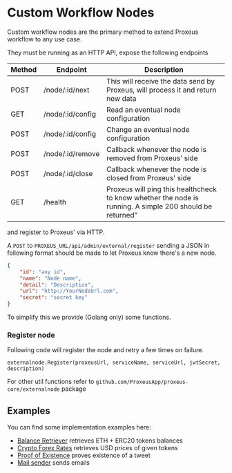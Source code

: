 # Custom Workflow Nodes


Custom workflow nodes are the primary method to extend Proxeus workflow to any use case.

They must be running as an HTTP API, expose the following endpoints


| Method | Endpoint         | Description                                                                                   |
|--------|------------------|-----------------------------------------------------------------------------------------------|
| POST   | /node/:id/next   | This will receive the data send by Proxeus, will process it and return new data |
| GET    | /node/:id/config | Read an eventual node configuration                                                                                              |
| POST   | /node/:id/config | Change an eventual node configuration                                                                                              |
| POST   | /node/:id/remove | Callback whenever the node is removed from Proxeus' side                                                                                              |
| POST   | /node/:id/close  | Callback whenever the node is closed from Proxeus' side                                                                                             |
| GET    | /health          | Proxeus will ping this healthcheck to know whether the node is running. A simple 200 should be returned"               |

and register to Proxeus' via HTTP.

A `POST` to `PROXEUS_URL/api/admin/external/register` sending a JSON in following format should be made to let Proxeus know there's a new node.

```json
{
    "id": "any id",
    "name": "Node name",
    "detail": "Description",
    "url": "http://YourNodeUrl.com",
    "secret": "secret key"
}
```

To simplify this we provide (Golang only) some functions.

### Register node

Following code will register the node and retry a few times on failure.
```gotemplate
externalnode.Register(proxeusUrl, serviceName, serviceUrl, jwtSecret, description)
```

For other util functions refer to `github.com/ProxeusApp/proxeus-core/externalnode` package


## Examples

You can find some implementation examples here:

* [Balance Retriever](https://github.com/ProxeusApp/node-balance-retriever) retrieves ETH + ERC20 tokens balances
* [Crypto Forex Rates](https://github.com/ProxeusApp/node-crypto-forex-rates) retrieves USD prices of given tokens
* [Proof of Existence](https://github.com/ProxeusApp/node-proof-of-existence) proves existence of a tweet
* [Mail sender](https://github.com/ProxeusApp/node-mail-sender) sends emails